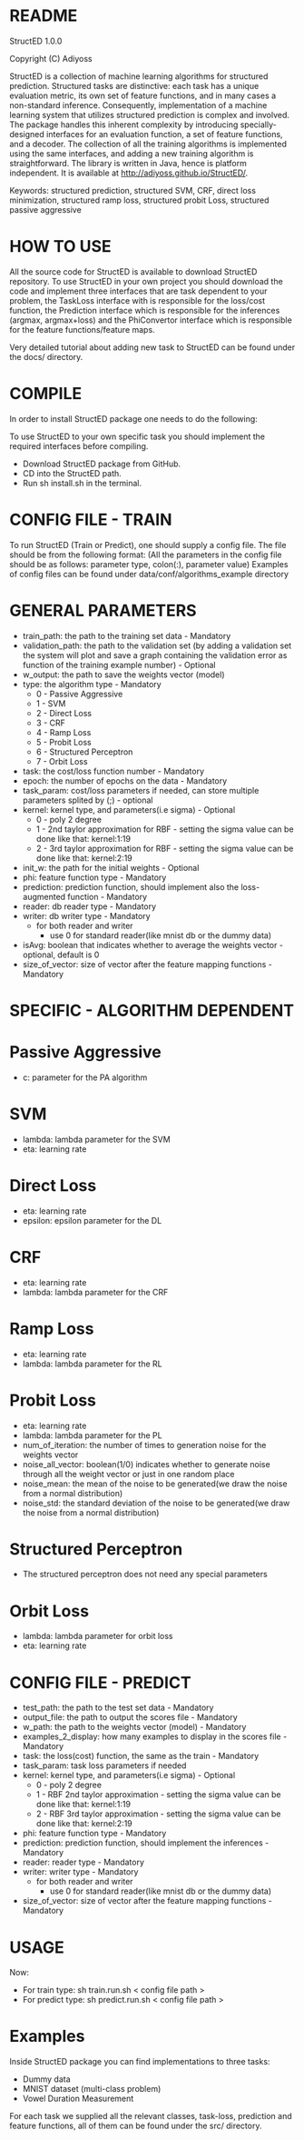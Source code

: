 README
======

StructED 1.0.0

Copyright (C) Adiyoss

StructED is a collection of machine learning algorithms for structured prediction. Structured tasks are distinctive: each task has a unique evaluation metric, its own set of feature functions, and in many cases a non-standard inference. Consequently, implementation of a machine learning system that utilizes structured prediction is complex and involved. The package handles this inherent complexity by introducing specially-designed interfaces for an evaluation function, a set of feature functions, and a decoder. The collection of all the training algorithms is implemented using the same interfaces, and adding a new training algorithm is straightforward. The library is written in Java, hence is platform independent. It is available at http://adiyoss.github.io/StructED/.

Keywords: structured prediction, structured SVM, CRF, direct loss minimization, structured ramp loss, structured probit Loss, structured passive aggressive


HOW TO USE
======
All the source code for StructED is available to download StructED repository. To use StructED in your own project you should download the code and implement three interfaces that are task dependent to your problem, the TaskLoss interface with is responsible for the loss/cost function, the Prediction interface which is responsible for the inferences (argmax, argmax+loss) and the PhiConvertor interface which is responsible for the feature functions/feature maps.

Very detailed tutorial about adding new task to StructED can be found under the docs/ directory.


COMPILE
======
In order to install StructED package one needs to do the following:

To use StructED to your own specific task you should implement the required interfaces before compiling.

 - Download StructED package from GitHub.
 - CD into the StructED path.
 - Run sh install.sh in the terminal.

CONFIG FILE - TRAIN
======

To run StructED (Train or Predict), one should supply a config file. The file should be from the following format: 
(All the parameters in the config file should be as follows: parameter type, colon(:), parameter value)
Examples of config files can be found under data/conf/algorithms_example directory

GENERAL PARAMETERS
=====
	
 - train_path: the path to the training set data - Mandatory
 - validation_path: the path to the validation set (by adding a validation set the system will plot and save a graph containing the validation error as function of the training example number) - Optional 
 - w_output: the path to save the weights vector (model)	
 - type: the algorithm type - Mandatory
 	- 0 - Passive Aggressive
 	- 1 - SVM
 	- 2 - Direct Loss
 	- 3 - CRF
 	- 4 - Ramp Loss
 	- 5 - Probit Loss
	- 6 - Structured Perceptron
	- 7 - Orbit Loss
 - task: the cost/loss function number - Mandatory
 - epoch: the number of epochs on the data - Mandatory
 - task_param: cost/loss parameters if needed, can store multiple parameters splited by (;) - optional
 - kernel: kernel type, and parameters(i.e sigma) - Optional
 	- 0 - poly 2 degree
	- 1 - 2nd taylor approximation for RBF - setting the sigma value can be done like that: kernel:1:19
	- 2 - 3rd taylor approximation for RBF - setting the sigma value can be done like that: kernel:2:19
 - init_w: the path for the initial weights - Optional
 - phi: feature function type - Mandatory
 - prediction: prediction function, should implement also the loss-augmented function - Mandatory
 - reader: db reader type - Mandatory
 - writer: db writer type - Mandatory
	- for both reader and writer
		- use 0 for standard reader(like mnist db or the dummy data)
 - isAvg: boolean that indicates whether to average the weights vector - optional, default is 0
 - size_of_vector: size of vector after the feature mapping functions - Mandatory

SPECIFIC - ALGORITHM DEPENDENT
===

Passive Aggressive
===

 - c: parameter for the PA algorithm				

SVM
===

 - lambda: lambda parameter for the SVM						
 - eta: learning rate
			    

Direct Loss
===

 - eta: learning rate
 - epsilon: epsilon parameter for the DL	   
						  

CRF	
===

 - eta: learning rate
 - lambda: lambda parameter for the CRF

Ramp Loss	
===

 - eta:	learning rate
 - lambda: lambda parameter for the RL				  			

Probit Loss
===

 - eta:	learning rate
 - lambda: lambda parameter for the PL	
 - num_of_iteration: the number of times to generation noise for the weights vector
 - noise_all_vector: boolean(1/0) indicates whether to generate noise through all the weight vector or just in one random place
 - noise_mean: the mean of the noise to be generated(we draw the noise from a normal distribution)
 - noise_std: the standard deviation of the noise to be generated(we draw the noise from a normal distribution)

Structured Perceptron
===
 - The structured perceptron does not need any special parameters

Orbit Loss
===

 - lambda: lambda parameter for orbit loss
 - eta: learning rate

CONFIG FILE - PREDICT
======

 - test_path: the path to the test set data - Mandatory 
 - output_file: the path to output the scores file - Mandatory
 - w_path: the path to the weights vector (model) - Mandatory 
 - examples_2_display: how many examples to display in the scores file - Mandatory
 - task: the loss(cost) function, the same as the train - Mandatory
 - task_param: task loss parameters if needed
 - kernel: kernel type, and parameters(i.e sigma) - Optional
 	- 0 - poly 2 degree
	- 1 - RBF 2nd taylor approximation - setting the sigma value can be done like that: kernel:1:19
	- 2 - RBF 3rd taylor approximation - setting the sigma value can be done like that: kernel:2:19
 - phi: feature function type - Mandatory
 - prediction: prediction function, should implement the inferences - Mandatory
 - reader: reader type - Mandatory
 - writer: writer type - Mandatory
	- for both reader and writer
		- use 0 for standard reader(like mnist db or the dummy data)
 - size_of_vector: size of vector after the feature mapping functions - Mandatory

USAGE
=====
Now:
 - For train type: sh train.run.sh < config file path >
 - For predict type: sh predict.run.sh < config file path >

Examples
========
Inside StructED package you can find implementations to three tasks:
 - Dummy data
 - MNIST dataset (multi-class problem)
 - Vowel Duration Measurement

For each task we supplied all the relevant classes, task-loss, prediction and feature functions, all of them can be found under the src/ directory.
